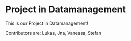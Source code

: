 # Project in Datamanagement

This is our Project in Datamanagement!

Contributors are: Lukas, Jna, Vanessa, Stefan